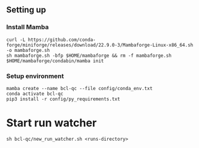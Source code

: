 ## Setting up

### Install Mamba
```shell
curl -L https://github.com/conda-forge/miniforge/releases/download/22.9.0-3/Mambaforge-Linux-x86_64.sh -o mambaforge.sh
sh mambaforge.sh -bfp $HOME/mambaforge && rm -f mambaforge.sh
$HOME/mambaforge/condabin/mamba init
```

### Setup environment
```shell
mamba create --name bcl-qc --file config/conda_env.txt
conda activate bcl-qc
pip3 install -r config/py_requirements.txt
```

# Start run watcher
```shell
sh bcl-qc/new_run_watcher.sh <runs-directory>
```
